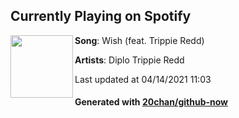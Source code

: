 ## Currently Playing on Spotify

[<img align="left" width="100" src="https://i.scdn.co/image/ab67616d00001e029cd99ae35cf897727c42a2b3">](https://open.spotify.com/album/6jglLLjjKIBwfMmkxUdNjZ)

**Song**: Wish (feat. Trippie Redd)

**Artists**: Diplo Trippie Redd

Last updated at 04/14/2021 11:03

#### Generated with [20chan/github-now](https://github.com/20chan/github-now)